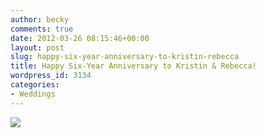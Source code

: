 ```yaml
---
author: becky
comments: true
date: 2012-03-26 08:15:46+00:00
layout: post
slug: happy-six-year-anniversary-to-kristin-rebecca
title: Happy Six-Year Anniversary to Kristin & Rebecca!
wordpress_id: 3134
categories:
- Weddings
---
```


[![](http://www.beckyjenson.com/wp-content/uploads/2012/03/blog-March06-0001.jpg)](http://www.beckyjenson.com/wp-content/uploads/2012/03/blog-March06-0001.jpg)
